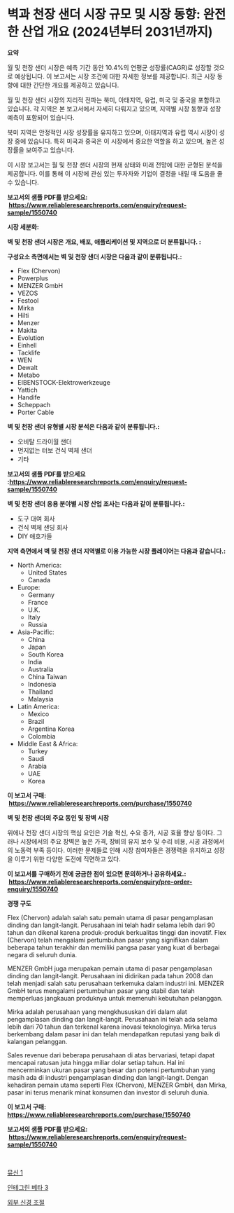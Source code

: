 <p><h1>벽과 천장 샌더 시장 규모 및 시장 동향: 완전한 산업 개요 (2024년부터 2031년까지)</h1></p><p><strong>요약</strong></p>
<p><p>월 및 천장 샌더 시장은 예측 기간 동안 10.4%의 연평균 성장률(CAGR)로 성장할 것으로 예상됩니다. 이 보고서는 시장 조건에 대한 자세한 정보를 제공합니다. 최근 시장 동향에 대한 간단한 개요를 제공하고 있습니다.</p><p>월 및 천장 샌더 시장의 지리적 전파는 북미, 아태지역, 유럽, 미국 및 중국을 포함하고 있습니다. 각 지역은 본 보고서에서 자세히 다뤄지고 있으며, 지역별 시장 동향과 성장 예측이 포함되어 있습니다.</p><p>북미 지역은 안정적인 시장 성장률을 유지하고 있으며, 아태지역과 유럽 역시 시장이 성장 중에 있습니다. 특히 미국과 중국은 이 시장에서 중요한 역할을 하고 있으며, 높은 성장률을 보여주고 있습니다.</p><p>이 시장 보고서는 월 및 천장 샌더 시장의 현재 상태와 미래 전망에 대한 균형된 분석을 제공합니다. 이를 통해 이 시장에 관심 있는 투자자와 기업이 결정을 내릴 때 도움을 줄 수 있습니다.</p></p>
<p><strong>보고서의 샘플 PDF를 받으세요: &nbsp;<a href="https://www.reliableresearchreports.com/enquiry/request-sample/1550740">https://www.reliableresearchreports.com/enquiry/request-sample/1550740</a></strong></p>
<p><strong>시장 세분화:</strong></p>
<p><strong> 벽 및 천장 샌더 시장은 개요, 배포, 애플리케이션 및 지역으로 더 분류됩니다. :</strong></p>
<p><strong>구성요소 측면에서는 벽 및 천장 샌더 시장은 다음과 같이 분류됩니다.:</strong></p>
<p><ul><li>Flex (Chervon)</li><li>Powerplus</li><li>MENZER GmbH</li><li>VEZOS</li><li>Festool</li><li>Mirka</li><li>Hilti</li><li>Menzer</li><li>Makita</li><li>Evolution</li><li>Einhell</li><li>Tacklife</li><li>WEN</li><li>Dewalt</li><li>Metabo</li><li>EIBENSTOCK-Elektrowerkzeuge</li><li>Yattich</li><li>Handife</li><li>Scheppach</li><li>Porter Cable</li></ul></p>
<p><strong> 벽 및 천장 샌더 유형별 시장 분석은 다음과 같이 분류됩니다.:</strong></p>
<p><ul><li>오비탈 드라이월 샌더</li><li>먼지없는 터보 건식 벽체 샌더</li><li>기타</li></ul></p>
<p><strong>보고서의 샘플 PDF를 받으세요 :<a href="https://www.reliableresearchreports.com/enquiry/request-sample/1550740">https://www.reliableresearchreports.com/enquiry/request-sample/1550740</a></strong></p>
<p><strong> 벽 및 천장 샌더 응용 분야별 시장 산업 조사는 다음과 같이 분류됩니다.:</strong></p>
<p><ul><li>도구 대여 회사</li><li>건식 벽체 샌딩 회사</li><li>DIY 애호가들</li></ul></p>
<p><strong>지역 측면에서 벽 및 천장 샌더 지역별로 이용 가능한 시장 플레이어는 다음과 같습니다.:</strong></p>
<p><ul>
    <li>
        North America:
        <ul>
            <li>United States</li>
            <li>Canada</li>
        </ul>
    </li>
    <li>
        Europe:
        <ul>
            <li>Germany</li>
            <li>France</li>
            <li>U.K.</li>
            <li>Italy</li>
            <li>Russia</li>
        </ul>
    </li>
    <li>
        Asia-Pacific:
        <ul>
            <li>China</li>
            <li>Japan</li>
            <li>South Korea</li>
            <li>India</li>
            <li>Australia</li>
            <li>China Taiwan</li>
            <li>Indonesia</li>
            <li>Thailand</li>
            <li>Malaysia</li>
        </ul>
    </li>
    <li>
        Latin America:
        <ul>
            <li>Mexico</li>
            <li>Brazil</li>
            <li>Argentina Korea</li>
            <li>Colombia</li>
        </ul>
    </li>
    <li>
        Middle East & Africa:
        <ul>
            <li>Turkey</li>
            <li>Saudi</li>
            <li>Arabia</li>
            <li>UAE</li>
            <li>Korea</li>
        </ul>
    </li>
    </ul></p>
<p><strong>이 보고서 구매: &nbsp;<a href="https://www.reliableresearchreports.com/purchase/1550740">https://www.reliableresearchreports.com/purchase/1550740</a></strong></p>
<p><strong>벽 및 천장 샌더의 주요 동인 및 장벽 시장</strong></p>
<p><p>위에나 천장 샌더 시장의 핵심 요인은 기술 혁신, 수요 증가, 시공 효율 향상 등이다. 그러나 시장에서의 주요 장벽은 높은 가격, 장비의 유지 보수 및 수리 비용, 시공 과정에서의 노동력 부족 등이다. 이러한 문제들로 인해 시장 참여자들은 경쟁력을 유지하고 성장을 이루기 위한 다양한 도전에 직면하고 있다.</p></p>
<p><strong>이 보고서를 구매하기 전에 궁금한 점이 있으면 문의하거나 공유하세요.: &nbsp;<a href="https://www.reliableresearchreports.com/enquiry/pre-order-enquiry/1550740">https://www.reliableresearchreports.com/enquiry/pre-order-enquiry/1550740</a></strong></p>
<p><strong>경쟁 구도</strong></p>
<p><p>Flex (Chervon) adalah salah satu pemain utama di pasar pengamplasan dinding dan langit-langit. Perusahaan ini telah hadir selama lebih dari 90 tahun dan dikenal karena produk-produk berkualitas tinggi dan inovatif. Flex (Chervon) telah mengalami pertumbuhan pasar yang signifikan dalam beberapa tahun terakhir dan memiliki pangsa pasar yang kuat di berbagai negara di seluruh dunia.</p><p>MENZER GmbH juga merupakan pemain utama di pasar pengamplasan dinding dan langit-langit. Perusahaan ini didirikan pada tahun 2008 dan telah menjadi salah satu perusahaan terkemuka dalam industri ini. MENZER GmbH terus mengalami pertumbuhan pasar yang stabil dan telah memperluas jangkauan produknya untuk memenuhi kebutuhan pelanggan.</p><p>Mirka adalah perusahaan yang mengkhususkan diri dalam alat pengamplasan dinding dan langit-langit. Perusahaan ini telah ada selama lebih dari 70 tahun dan terkenal karena inovasi teknologinya. Mirka terus berkembang dalam pasar ini dan telah mendapatkan reputasi yang baik di kalangan pelanggan.</p><p>Sales revenue dari beberapa perusahaan di atas bervariasi, tetapi dapat mencapai ratusan juta hingga miliar dolar setiap tahun. Hal ini mencerminkan ukuran pasar yang besar dan potensi pertumbuhan yang masih ada di industri pengamplasan dinding dan langit-langit. Dengan kehadiran pemain utama seperti Flex (Chervon), MENZER GmbH, dan Mirka, pasar ini terus menarik minat konsumen dan investor di seluruh dunia.</p></p>
<p><strong>이 보고서 구매: &nbsp; <a href="https://www.reliableresearchreports.com/purchase/1550740">https://www.reliableresearchreports.com/purchase/1550740</a></strong></p>
<p><strong>보고서의 샘플 PDF를 받으세요: &nbsp;<a href="https://www.reliableresearchreports.com/enquiry/request-sample/1550740">https://www.reliableresearchreports.com/enquiry/request-sample/1550740</a></strong><strong></strong></p>
<p>&nbsp;</p>
<p><p><a href="https://github.com/Tristiarton768456/Market-Research-Report-List-1/blob/main/30911006277.md">뮤신 1</a></p><p><a href="https://github.com/vsoq0zknh59/Market-Research-Report-List-1/blob/main/90906156276.md">인테그린 베타 3</a></p><p><a href="https://github.com/jntpkh496620/Market-Research-Report-List-1/blob/main/57579486275.md">외부 신경 조절</a></p></p>